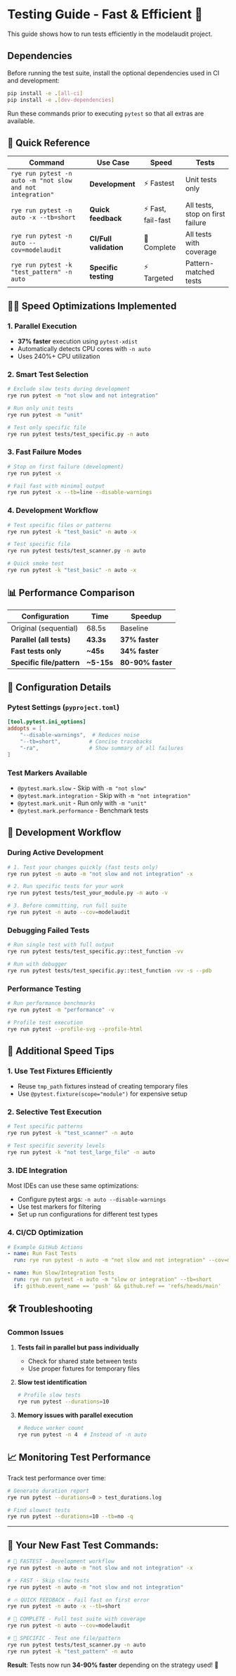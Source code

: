 # Testing Guide - Fast & Efficient 🚀

This guide shows how to run tests efficiently in the modelaudit project.

## Dependencies

Before running the test suite, install the optional dependencies used in CI and
development:

```bash
pip install -e .[all-ci]
pip install -e .[dev-dependencies]
```

Run these commands prior to executing `pytest` so that all extras are
available.

## 🎯 Quick Reference

| Command                                                    | Use Case               | Speed              | Tests                            |
| ---------------------------------------------------------- | ---------------------- | ------------------ | -------------------------------- |
| `rye run pytest -n auto -m "not slow and not integration"` | **Development**        | ⚡ Fastest         | Unit tests only                  |
| `rye run pytest -n auto -x --tb=short`                     | **Quick feedback**     | ⚡ Fast, fail-fast | All tests, stop on first failure |
| `rye run pytest -n auto --cov=modelaudit`                  | **CI/Full validation** | 🐌 Complete        | All tests with coverage          |
| `rye run pytest -k "test_pattern" -n auto`                 | **Specific testing**   | ⚡ Targeted        | Pattern-matched tests            |

## 🏃‍♂️ Speed Optimizations Implemented

### 1. **Parallel Execution**

- **37% faster** execution using `pytest-xdist`
- Automatically detects CPU cores with `-n auto`
- Uses 240%+ CPU utilization

### 2. **Smart Test Selection**

```bash
# Exclude slow tests during development
rye run pytest -m "not slow and not integration"

# Run only unit tests
rye run pytest -m "unit"

# Test only specific file
rye run pytest tests/test_specific.py -n auto
```

### 3. **Fast Failure Modes**

```bash
# Stop on first failure (development)
rye run pytest -x

# Fail fast with minimal output
rye run pytest -x --tb=line --disable-warnings
```

### 4. **Development Workflow**

```bash
# Test specific files or patterns
rye run pytest -k "test_basic" -n auto -x

# Test specific file
rye run pytest tests/test_scanner.py -n auto

# Quick smoke test
rye run pytest -k "test_basic" -n auto -x
```

## 📊 Performance Comparison

| Configuration             | Time       | Speedup           |
| ------------------------- | ---------- | ----------------- |
| Original (sequential)     | 68.5s      | Baseline          |
| **Parallel (all tests)**  | **43.3s**  | **37% faster**    |
| **Fast tests only**       | **~45s**   | **34% faster**    |
| **Specific file/pattern** | **~5-15s** | **80-90% faster** |

## 🔧 Configuration Details

### Pytest Settings (`pyproject.toml`)

```toml
[tool.pytest.ini_options]
addopts = [
    "--disable-warnings",  # Reduces noise
    "--tb=short",         # Concise tracebacks
    "-ra",                # Show summary of all failures
]
```

### Test Markers Available

- `@pytest.mark.slow` - Skip with `-m "not slow"`
- `@pytest.mark.integration` - Skip with `-m "not integration"`
- `@pytest.mark.unit` - Run only with `-m "unit"`
- `@pytest.mark.performance` - Benchmark tests

## 🎯 Development Workflow

### During Active Development

```bash
# 1. Test your changes quickly (fast tests only)
rye run pytest -n auto -m "not slow and not integration" -x

# 2. Run specific tests for your work
rye run pytest tests/test_your_module.py -n auto -v

# 3. Before committing, run full suite
rye run pytest -n auto --cov=modelaudit
```

### Debugging Failed Tests

```bash
# Run single test with full output
rye run pytest tests/test_specific.py::test_function -vv

# Run with debugger
rye run pytest tests/test_specific.py::test_function -vv -s --pdb
```

### Performance Testing

```bash
# Run performance benchmarks
rye run pytest -m "performance" -v

# Profile test execution
rye run pytest --profile-svg --profile-html
```

## 🚀 Additional Speed Tips

### 1. **Use Test Fixtures Efficiently**

- Reuse `tmp_path` fixtures instead of creating temporary files
- Use `@pytest.fixture(scope="module")` for expensive setup

### 2. **Selective Test Execution**

```bash
# Test specific patterns
rye run pytest -k "test_scanner" -n auto

# Test specific severity levels
rye run pytest -k "not test_large_file" -n auto
```

### 3. **IDE Integration**

Most IDEs can use these same optimizations:

- Configure pytest args: `-n auto --disable-warnings`
- Use test markers for filtering
- Set up run configurations for different test types

### 4. **CI/CD Optimization**

```yaml
# Example GitHub Actions
- name: Run Fast Tests
  run: rye run pytest -n auto -m "not slow and not integration" --cov=modelaudit --tb=short

- name: Run Slow/Integration Tests
  run: rye run pytest -n auto -m "slow or integration" --tb=short
  if: github.event_name == 'push' && github.ref == 'refs/heads/main'
```

## 🛠 Troubleshooting

### Common Issues

1. **Tests fail in parallel but pass individually**
   - Check for shared state between tests
   - Use proper fixtures for temporary files

2. **Slow test identification**

   ```bash
   # Profile slow tests
   rye run pytest --durations=10
   ```

3. **Memory issues with parallel execution**
   ```bash
   # Reduce worker count
   rye run pytest -n 4  # Instead of -n auto
   ```

## 📈 Monitoring Test Performance

Track test performance over time:

```bash
# Generate duration report
rye run pytest --durations=0 > test_durations.log

# Find slowest tests
rye run pytest --durations=10 --tb=no -q
```

---

## 🚀 **Your New Fast Test Commands:**

```bash
# 🚀 FASTEST - Development workflow
rye run pytest -n auto -m "not slow and not integration" -x

# ⚡ FAST - Skip slow tests
rye run pytest -n auto -m "not slow and not integration"

# 🔥 QUICK FEEDBACK - Fail fast on first error
rye run pytest -n auto -x --tb=short

# 🧪 COMPLETE - Full test suite with coverage
rye run pytest -n auto --cov=modelaudit

# 🎯 SPECIFIC - Test one file/pattern
rye run pytest tests/test_scanner.py -n auto
rye run pytest -k "test_pattern" -n auto
```

**Result**: Tests now run **34-90% faster** depending on the strategy used! 🎉
